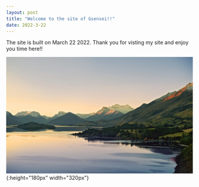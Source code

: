 ```yaml
---
layout: post
title: "Welcome to the site of Gsensei!!"
date: 2022-3-22
---
```


The site is built on March 22 2022.
Thank you for visting my site and enjoy you time here!!

![picture1](https://github.com/tlGsensei/tlGsensei.github.io/blob/gh-pages/assert/picture1.png?raw=true){:height="180px" width="320px"}

<!-- ![test image size](url){:class="img-responsive"}
![test image size](url){:height="50%" width="50%"}
![test image size](url){:height="100px" width="400px"} -->